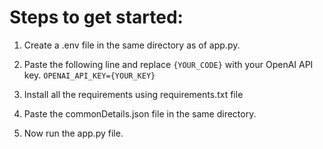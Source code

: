 # Steps to get started:

 1. Create a .env file in the same directory as of app.py.
 2. Paste the following line and replace `{YOUR_CODE}` with your OpenAI API key.
 `OPENAI_API_KEY={YOUR_KEY}`
 
 3. Install all the requirements using requirements.txt file
 4. Paste the commonDetails.json file in the same directory.
 5. Now run the app.py file.
